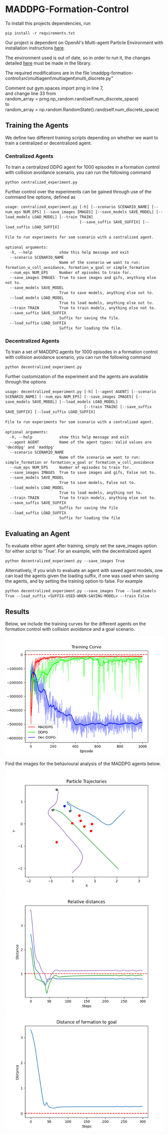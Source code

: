 # MADDPG-Formation-Control

To install this projects dependencies, run

```req
pip install -r requirements.txt
```

Our project is dependent on OpenAI's Multi-agent Particle Environment with installation instructions [here](https://github.com/openai/multiagent-particle-envs).

The environment used is out of date, so in order to run it, the changes detailed [here](https://github.com/openai/multiagent-particle-envs/pull/54) must be made in the library.

The required modifications are in the file 
\maddpg-formation-control\src\multiagent\multiagent\multi_discrete.py"

Comment out gym.spaces import prng in line 7,  
and change line 33 from  
random_array = prng.np_random.rand(self.num_discrete_space)  
to  
random_array = np.random.RandomState().rand(self.num_discrete_space)


## Training the Agents
We define two different training scripts depending on whether we want to train a centralized or decentralized agent.


### Centralized Agents
To train a centralized DDPG agent for 1000 episodes in a formation control with collision avoidance scenario, you can run the following command


```central
python centralized_experiment.py
```

Further control over the experiments can be gained through use of the command line options, defined as


```central-opt
usage: centralized_experiment.py [-h] [--scenario SCENARIO_NAME] [--num_eps NUM_EPS] [--save_images IMAGES] [--save_models SAVE_MODEL] [--load_models LOAD_MODEL] [--train TRAIN]
                                 [--save_suffix SAVE_SUFFIX] [--load_suffix LOAD_SUFFIX]

File to run experiments for som scenario with a centralized agent.

optional arguments:
  -h, --help            show this help message and exit
  --scenario SCENARIO_NAME
                        Name of the scenario we want to run: formation_w_coll_avoidance, formation_w_goal or simple_formation
  --num_eps NUM_EPS     Number of episodes to train for.
  --save_images IMAGES  True to save images and gifs, anything else not to.
  --save_models SAVE_MODEL
                        True to save models, anything else not to.
  --load_models LOAD_MODEL
                        True to load models, anything else not to.
  --train TRAIN         True to train models, anything else not to.
  --save_suffix SAVE_SUFFIX
                        Suffix for saving the file.
  --load_suffix LOAD_SUFFIX
                        Suffix for loading the file.
```

### Decentralized Agents
To train a set of MADDPG agents for 1000 episodes in a formation control with collision avoidance scenario, you can run the following command


```decentral
python decentralized_experiment.py
```

Further customization of the experiment and the agents are available through the options

```decentral opt
usage: decentralized_experiment.py [-h] [--agent AGENT] [--scenario SCENARIO_NAME] [--num_eps NUM_EPS] [--save_images IMAGES] [--save_models SAVE_MODEL] [--load_models LOAD_MODEL]
                                   [--train TRAIN] [--save_suffix SAVE_SUFFIX] [--load_suffix LOAD_SUFFIX]

File to run experiments for som scenario with a centralized agent.

optional arguments:
  -h, --help            show this help message and exit
  --agent AGENT         Name of the agent types: Valid values are 'decddpg' and 'maddpg'
  --scenario SCENARIO_NAME
                        Name of the scenario we want to run: simple_formation or formation_w_goal or formation_w_coll_avoidance
  --num_eps NUM_EPS     Number of episodes to train for.
  --save_images IMAGES  True to save images and gifs, False not to.
  --save_models SAVE_MODEL
                        True to save models, False not to.
  --load_models LOAD_MODEL
                        True to load models, anything not to.
  --train TRAIN         True to train models, anything else not to.
  --save_suffix SAVE_SUFFIX
                        Suffix for saving the file
  --load_suffix LOAD_SUFFIX
                        Suffix for loading the file
```

## Evaluating an Agent

To evaluate either agent after training, simply set the save\_images option for either script to 'True'. For an example, with the decentralized agent


```decentral
python decentralized_experiment.py --save_images True
```

Alternatively, if you wish to evaluate an agent with saved agent models, one can load the agents given the loading suffix, if one was used when saving the agents, and by setting the training option to false. For example

```decentral
python decentralized_experiment.py --save_images True --load_models True --load_suffix <SUFFIX-USED-WHEN-SAVING-MODEL> --train False
```

## Results
Below, we include the training curves for the different agents on the formation control with collision avoidance and a goal scenario.

![alt text](img/training_data.png "Training Curves")

Find the images for the behavioural analysis of the MADDPG agents below.


![alt text](img/info_average_2_1.png "MADDPG Particle Trajectories")
![alt text](img/info_average_2_2.png "MADDPG Formation Error")
![alt text](img/info_average_2_3.png "MADDPG Formation Goal Distance")

